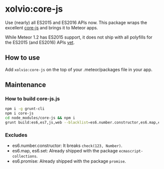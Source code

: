 # xolvio:core-js

Use (nearly) all ES2015 and ES2016 APIs now.
This package wraps the excellent [core-js](https://github.com/zloirock/core-js)
and brings it to Meteor apps.

While Meteor 1.2 has ES2015 support, it does not ship with all polyfills
for the ES2015 (and ES2016) APIs [yet](https://github.com/meteor/meteor/issues/5277).

## How to use

Add `xolvio:core-js` on the top of your .meteor/packages file in your app.

## Maintenance

### How to build core-js.js

```sh
npm i -g grunt-cli
npm i core-js
cd node_modules/core-js && npm i
grunt build:es6,es7,js,web --blacklist=es6.number.constructor,es6.map,es6.set,es6.promise --path=core-js
```

### Excludes

* es6.number.constructor: It breaks `check(123, Number)`.
* es6.map, es6.set: Already shipped with  the package `ecmascript-collections`.
* es6.promise: Already shipped with the package `promise`.
